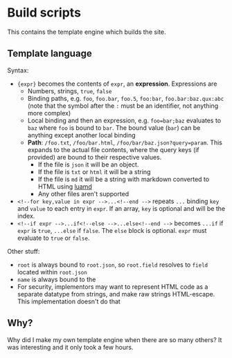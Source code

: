 # Build scripts

This contains the template engine which builds the site.

## Template language

Syntax:

- `{expr}` becomes the contents of `expr`, an **expression**. Expressions are
  - Numbers, strings, `true`, `false`
  - Binding paths, e.g. `foo`, `foo.bar`, `foo.5`, `foo:bar`, `foo.bar:baz.qux:abc` (note that the symbol after the `:` must be an identifier, not anything more complex)
  - Local binding and then an expression, e.g. `foo=bar;baz` evaluates to `baz` where `foo` is bound to `bar`. The bound value (`bar`) can be anything except another local binding
  - **Path**: `/foo.txt`, `/foo/bar.html`, `/foo/bar/baz.json?query=param`. This expands to the actual file contents, where the query keys (if provided) are bound to their respective values.
    - If the file is `json` it will be an object.
    - If the file is `txt` or `html` it will be a string
    - If the file is `md` it will be a string with markdown converted to HTML using [luamd](https://github.com/bakpakin/luamd)
    - Any other files aren't supported
- `<!--for key,value in expr -->...<!--end -->` repeats `...` binding `key` and `value` to each entry in `expr`. If an array, `key` is optional and will be the index.
- `<!--if expr -->...if<!--else -->...else<!--end -->` becomes `...if` if `expr` is `true`, `...else` if `false`. The `else` block is optional. `expr` must evaluate to `true` or `false`.

Other stuff:

- `root` is always bound to `root.json`, so `root.field` resolves to `field` located within `root.json`
- `name` is always bound to the
- For security, implementors may want to represent HTML code as a separate datatype from strings, and make raw strings HTML-escape. This implementation doesn't do that

## Why?

Why did I make my own template engine when there are so many others? It was interesting and it only took a few hours.
